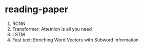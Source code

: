 # reading-paper

1. RCNN
2. Transformer: Attetnion is all you need
3. LSTM
4. Fast text: Enriching Word Vectors with Subword Information
